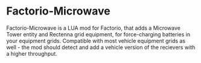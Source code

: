 # Factorio-Microwave

Factorio-Microwave is a LUA mod for Factorio, that adds a Microwave Tower entity and Rectenna grid equipment, for force-charging batteries in your equipment grids. Compatible with most vehicle equipment grids as well - the mod should detect and add a vehicle version of the recievers with a higher throughput.
